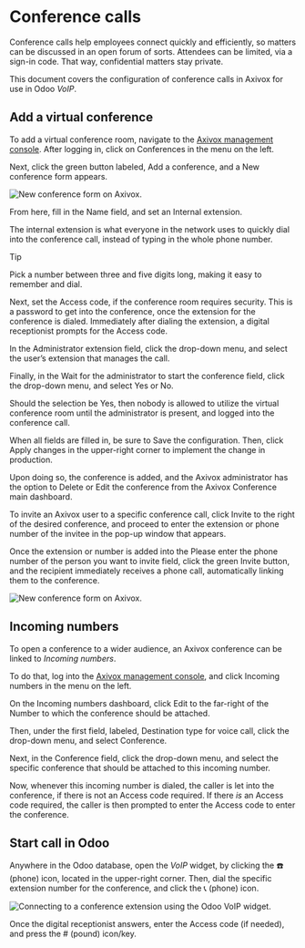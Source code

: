# Conference calls

Conference calls help employees connect quickly and efficiently, so matters
can be discussed in an open forum of sorts. Attendees can be limited, via a
sign-in code. That way, confidential matters stay private.

This document covers the configuration of conference calls in Axivox for use
in Odoo _VoIP_.

## Add a virtual conference

To add a virtual conference room, navigate to the [Axivox management
console](https://manage.axivox.com). After logging in, click on Conferences in
the menu on the left.

Next, click the green button labeled, Add a conference, and a New conference
form appears.

![New conference form on Axivox.](../../../../_images/new-conference.png)

From here, fill in the Name field, and set an Internal extension.

The internal extension is what everyone in the network uses to quickly dial
into the conference call, instead of typing in the whole phone number.

Tip

Pick a number between three and five digits long, making it easy to remember
and dial.

Next, set the Access code, if the conference room requires security. This is a
password to get into the conference, once the extension for the conference is
dialed. Immediately after dialing the extension, a digital receptionist
prompts for the Access code.

In the Administrator extension field, click the drop-down menu, and select the
user’s extension that manages the call.

Finally, in the Wait for the administrator to start the conference field,
click the drop-down menu, and select Yes or No.

Should the selection be Yes, then nobody is allowed to utilize the virtual
conference room until the administrator is present, and logged into the
conference call.

When all fields are filled in, be sure to Save the configuration. Then, click
Apply changes in the upper-right corner to implement the change in production.

Upon doing so, the conference is added, and the Axivox administrator has the
option to Delete or Edit the conference from the Axivox Conference main
dashboard.

To invite an Axivox user to a specific conference call, click Invite to the
right of the desired conference, and proceed to enter the extension or phone
number of the invitee in the pop-up window that appears.

Once the extension or number is added into the Please enter the phone number
of the person you want to invite field, click the green Invite button, and the
recipient immediately receives a phone call, automatically linking them to the
conference.

![New conference form on Axivox.](../../../../_images/conference-invite.png)

## Incoming numbers

To open a conference to a wider audience, an Axivox conference can be linked
to _Incoming numbers_.

To do that, log into the [Axivox management
console](https://manage.axivox.com), and click Incoming numbers in the menu on
the left.

On the Incoming numbers dashboard, click Edit to the far-right of the Number
to which the conference should be attached.

Then, under the first field, labeled, Destination type for voice call, click
the drop-down menu, and select Conference.

Next, in the Conference field, click the drop-down menu, and select the
specific conference that should be attached to this incoming number.

Now, whenever this incoming number is dialed, the caller is let into the
conference, if there is not an Access code required. If there _is_ an Access
code required, the caller is then prompted to enter the Access code to enter
the conference.

## Start call in Odoo

Anywhere in the Odoo database, open the _VoIP_ widget, by clicking the ☎️
(phone) icon, located in the upper-right corner. Then, dial the specific
extension number for the conference, and click the 📞 (phone) icon.

![Connecting to a conference extension using the Odoo VoIP
widget.](../../../../_images/phone-widget.png)

Once the digital receptionist answers, enter the Access code (if needed), and
press the # (pound) icon/key.

